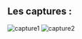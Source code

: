 ## Les captures : 
![capture1](https://github.com/Ekwadonk/ue19_labo09-10_Oh_My_Git/assets/148845724/fea32e14-71e4-4837-8bde-1678d37d696d)
![capture2](https://github.com/Ekwadonk/ue19_labo09-10_Oh_My_Git/assets/148845724/e32497ab-f3e0-49d2-8577-dae7123d638a)
